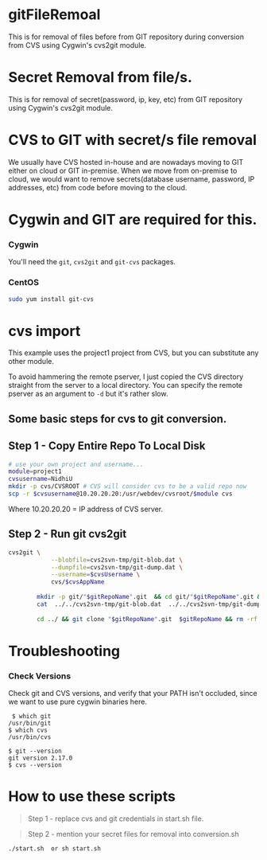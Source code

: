 # gitFileRemoal
This is for removal of files before from GIT repository during conversion from CVS using Cygwin's cvs2git module.

# Secret Removal from file/s.
This is for removal of secret(password, ip, key, etc) from GIT repository using Cygwin's cvs2git module.

# CVS to GIT with secret/s file removal
We usually have CVS hosted in-house and are nowadays moving to GIT either on cloud or GIT in-premise.  When we move from on-premise to cloud, we would want to remove secrets(database username, password, IP addresses, etc) from code before moving to the cloud.

# Cygwin and GIT are required for this.
### Cygwin
You'll need the `git`, `cvs2git` and `git-cvs` packages.


### CentOS
 ```bash
sudo yum install git-cvs
```

#  cvs import
This example uses the project1 project from CVS, but you can substitute any other module.

To avoid hammering the remote pserver, I just copied the CVS directory straight from the server to a local directory.  You can specify the remote pserver as an argument to ```-d``` but it's rather slow.

## Some basic steps for cvs to git conversion.
## Step 1 - Copy Entire Repo To Local Disk
```bash
# use your own project and username...
module=project1
cvsusername=NidhiU
mkdir -p cvs/CVSROOT # CVS will consider cvs to be a valid repo now
scp -r $cvsusername@10.20.20.20:/usr/webdev/cvsroot/$module cvs
```
Where 10.20.20.20 = IP address of CVS server.

## Step 2 - Run git cvs2git
```bash
cvs2git \
			--blobfile=cvs2svn-tmp/git-blob.dat \
			--dumpfile=cvs2svn-tmp/git-dump.dat \
			--username=$cvsUsername \
			cvs/$cvsAppName
			
		mkdir -p git/"$gitRepoName".git  && cd git/"$gitRepoName".git && git init --bare
		cat  ../../cvs2svn-tmp/git-blob.dat  ../../cvs2svn-tmp/git-dump.dat | git fast-import
		
		cd ../ && git clone "$gitRepoName".git  $gitRepoName && rm -rf "$gitRepoName".git  && cd $gitRepoName
```

# Troubleshooting
### Check Versions
Check git and CVS versions, and verify that your PATH isn't occluded, since we want to use pure cygwin binaries here.
```
 $ which git
/usr/bin/git
$ which cvs
/usr/bin/cvs

$ git --version
git version 2.17.0
$ cvs --version 
```

# How to use these scripts
> Step 1 - replace cvs and git credentials in start.sh file.

> Step 2 - mention your secret files for removal into conversion.sh
```bash
./start.sh  or sh start.sh
```
